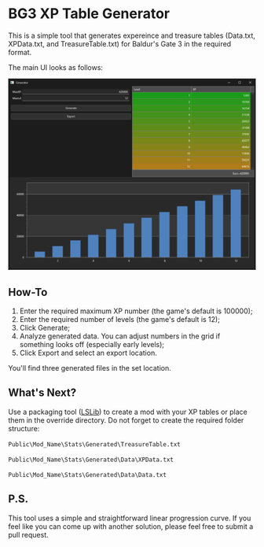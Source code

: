 # BG3 XP Table Generator

This is a simple tool that generates expereince and treasure tables (Data.txt, XPData.txt, and TreasureTable.txt) for Baldur's Gate 3 in the required format.

The main UI looks as follows:

![](main.png)

## How-To

1. Enter the required maximum XP number (the game's default is 100000);
2. Enter the required number of levels (the game's default is 12);
3. Click Generate;
4. Analyze generated data. You can adjust numbers in the grid if something looks off (especially early levels);
4. Click Export and select an export location.

You'll find three generated files in the set location.

## What's Next?

Use a packaging tool ([LSLib](https://github.com/Norbyte/lslib)) to create a mod with your XP tables or place them in the override directory. Do not forget to create the required folder structure:

`Public\Mod_Name\Stats\Generated\TreasureTable.txt`

`Public\Mod_Name\Stats\Generated\Data\XPData.txt`

`Public\Mod_Name\Stats\Generated\Data\Data.txt`

## P.S.

This tool uses a simple and straightforward linear progression curve. If you feel like you can come up with another solution, please feel free to submit a pull request.